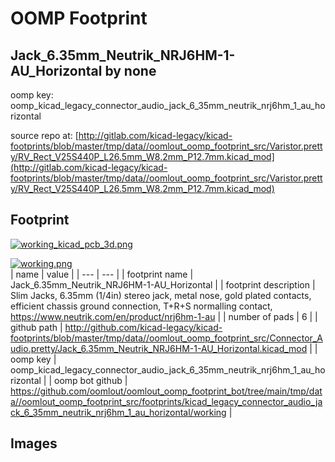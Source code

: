 # OOMP Footprint  
## Jack_6.35mm_Neutrik_NRJ6HM-1-AU_Horizontal  by none  
  
oomp key: oomp_kicad_legacy_connector_audio_jack_6_35mm_neutrik_nrj6hm_1_au_horizontal  
  
source repo at: [http://gitlab.com/kicad-legacy/kicad-footprints/blob/master/tmp/data//oomlout_oomp_footprint_src/Varistor.pretty/RV_Rect_V25S440P_L26.5mm_W8.2mm_P12.7mm.kicad_mod](http://gitlab.com/kicad-legacy/kicad-footprints/blob/master/tmp/data//oomlout_oomp_footprint_src/Varistor.pretty/RV_Rect_V25S440P_L26.5mm_W8.2mm_P12.7mm.kicad_mod)  
## Footprint  
  
[![working_kicad_pcb_3d.png](working_kicad_pcb_3d_600.png)](working_kicad_pcb_3d.png)  
  
[![working.png](working_600.png)](working.png)  
| name | value | 
| --- | --- | 
| footprint name | Jack_6.35mm_Neutrik_NRJ6HM-1-AU_Horizontal | 
| footprint description | Slim Jacks, 6.35mm (1/4in) stereo jack, metal nose, gold plated contacts, efficient chassis ground connection, T+R+S normalling contact, https://www.neutrik.com/en/product/nrj6hm-1-au | 
| number of pads | 6 | 
| github path | http://github.com/kicad-legacy/kicad-footprints/blob/master/tmp/data//oomlout_oomp_footprint_src/Connector_Audio.pretty/Jack_6.35mm_Neutrik_NRJ6HM-1-AU_Horizontal.kicad_mod | 
| oomp key | oomp_kicad_legacy_connector_audio_jack_6_35mm_neutrik_nrj6hm_1_au_horizontal | 
| oomp bot github | https://github.com/oomlout/oomlout_oomp_footprint_bot/tree/main/tmp/data//oomlout_oomp_footprint_src/footprints/kicad_legacy_connector_audio_jack_6_35mm_neutrik_nrj6hm_1_au_horizontal/working | 
## Images  
